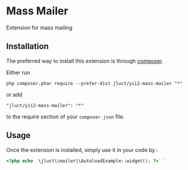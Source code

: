 Mass Mailer
===========
Extension for mass mailing

Installation
------------

The preferred way to install this extension is through [composer](http://getcomposer.org/download/).

Either run

```
php composer.phar require --prefer-dist jluct/yii2-mass-mailer "*"
```

or add

```
"jluct/yii2-mass-mailer": "*"
```

to the require section of your `composer.json` file.


Usage
-----

Once the extension is installed, simply use it in your code by  :

```php
<?php echo  \jluct\\mailer\\AutoloadExample::widget(); ?>```